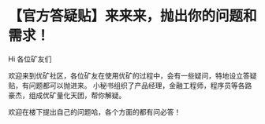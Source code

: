 # 【官方答疑贴】来来来，抛出你的问题和需求！

Hi 各位矿友们

欢迎来到优矿社区，各位矿友在使用优矿的过程中，会有一些疑问，特地设立答疑贴，有问题都可以抛进来。
小秘书组织了产品经理，金融工程师，程序员等各路豪杰，组成优矿量化天团，帮你解疑。

欢迎在楼下提出自己的问题哈，各个方面的都有问必答！
